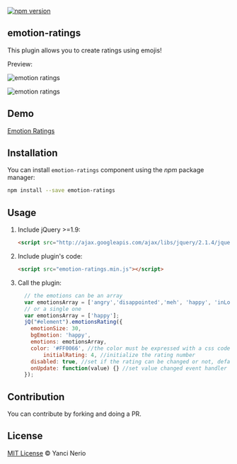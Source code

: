 [![npm version](https://badge.fury.io/js/emotion-ratings.svg)](https://badge.fury.io/js/emotion-ratings)
## emotion-ratings
This plugin allows you to create ratings using emojis!

Preview:

![emotion ratings](https://raw.githubusercontent.com/YanNerio/emotion-ratings/master/preview/previewred.gif)

![emotion ratings](https://raw.githubusercontent.com/YanNerio/emotion-ratings/master/preview/emotion-ratings-preview.gif)

## Demo

[Emotion Ratings](http://www.yancinerio.com/#/emotion-ratings)

## Installation

You can install `emotion-ratings` component using the *npm* package manager:

```bash
npm install --save emotion-ratings
```

## Usage
1. Include jQuery >=1.9:

	```html
	<script src="http://ajax.googleapis.com/ajax/libs/jquery/2.1.4/jquery.min.js"></script>
	```

2. Include plugin's code:

	```html
	<script src="emotion-ratings.min.js"></script>
	```

3. Call the plugin:

	```javascript
	  // the emotions can be an array 
	  var emotionsArray = ['angry','disappointed','meh', 'happy', 'inLove'];
	  // or a single one
	  var emotionsArray = ['happy'];
	  jQ("#element").emotionsRating({
	    emotionSize: 30,
	    bgEmotion: 'happy',
	    emotions: emotionsArray,
	    color: '#FF0066', //the color must be expressed with a css code
            initialRating: 4, //initialize the rating number
	    disabled: true, //set if the rating can be changed or not, default is false
	    onUpdate: function(value) {} //set value changed event handler
	  });
	```
## Contribution
You can contribute by forking and doing a PR.

## License

[MIT License](http://yancinerio.mit-license.org/) © Yanci Nerio
